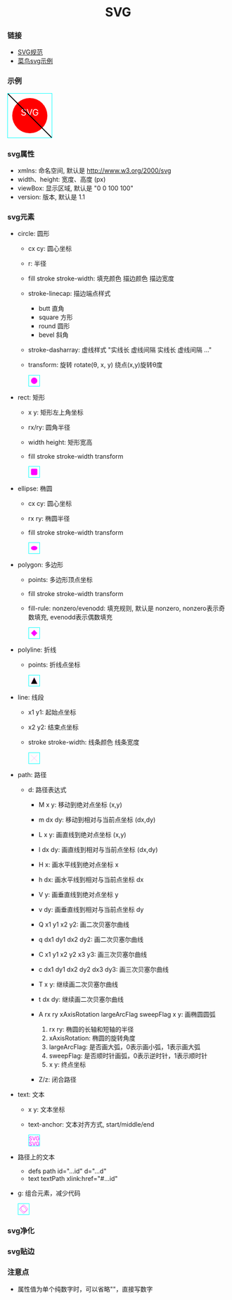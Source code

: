 <h1 style="text-align: center;">SVG</h1>

### 链接

- [SVG规范](https://www.w3.org/TR/SVG/)
- [菜鸟svg示例](https://www.runoob.com/svg/svg-examples.html)

### 示例

<svg xmlns="http://www.w3.org/2000/svg"
  width=100 height=100 
  version=1.1 
  viewBox="0 0 100 100" 
  style = "border: 1px solid #0ff;">
  <circle cx=50 cy=50 r=40 fill="red"/>
  <text x=50 y=50 text-anchor="middle" fill="white" font-size=20>SVG</text>
  <path  d="M 0 0 L 100 100" stroke="black" stroke-width="2" fill="none"/>
</svg>

### svg属性

- xmlns: 命名空间, 默认是 http://www.w3.org/2000/svg
- width、height: 宽度、高度 (px)
- viewBox: 显示区域, 默认是 "0 0 100 100"
- version: 版本, 默认是 1.1

### svg元素

- circle: 圆形
  - cx cy: 圆心坐标
  - r: 半径
  - fill stroke stroke-width: 填充颜色 描边颜色 描边宽度
  - stroke-linecap: 描边端点样式
    - butt 直角
    - square 方形
    - round 圆形
    - bevel 斜角
  - stroke-dasharray: 虚线样式 "实线长 虚线间隔 实线长 虚线间隔 ..."
  - transform: 旋转 rotate(θ, x, y) 绕点(x,y)旋转θ度

    <svg width=24 viewBox="0 0 100 100" style = "border: 1px solid #0ff;"><circle cx="50" cy="50" r="30" fill="#f0f"/></svg>

- rect: 矩形
  - x y: 矩形左上角坐标
  - rx/ry: 圆角半径
  - width height: 矩形宽高
  - fill stroke stroke-width transform

    <svg width=24 viewBox="0 0 100 100" style = "border: 1px solid #0ff;"><rect x="20" y="20" rx="10" width="60" height="60" fill="#f0f"/></svg>

- ellipse: 椭圆
  - cx cy: 圆心坐标
  - rx ry: 椭圆半径
  - fill stroke stroke-width transform

    <svg width=24 viewBox="0 0 100 100" style = "border: 1px solid #0ff;"><ellipse cx="50" cy="50" rx="30" ry="20" fill="#f0f"/></svg>

- polygon: 多边形
  - points: 多边形顶点坐标
  - fill stroke stroke-width transform
  - fill-rule: nonzero/evenodd: 填充规则, 默认是 nonzero, nonzero表示奇数填充, evenodd表示偶数填充

    <svg width=24 viewBox="0 0 100 100" style = "border: 1px solid #0ff;"><polygon points="50 20 80 50 50 80 20 50" fill="#f0f"/></svg>

- polyline: 折线
  - points: 折线点坐标

    <svg width=24 viewBox="0 0 100 100" style = "border: 1px solid #0ff;"><polyline points="20 80 50 20 80 80" stroke="#f0f"/></svg>

- line: 线段
  - x1 y1: 起始点坐标
  - x2 y2: 结束点坐标
  - stroke stroke-width: 线条颜色 线条宽度

    <svg width=24 viewBox="0 0 100 100" style = "border: 1px solid #0ff;">
      <line x1="20" y1="20" x2="80" y2="80" stroke="#f0f"/>
      <line x1="80" y1="20" x2="20" y2="80" stroke="#f0f"/>
    </svg>

- path: 路径
  - d: 路径表达式
    - M x y: 移动到绝对点坐标 (x,y)
    - m dx dy: 移动到相对与当前点坐标 (dx,dy)

    - L x y: 画直线到绝对点坐标 (x,y)
    - l dx dy: 画直线到相对与当前点坐标 (dx,dy)
    - H x: 画水平线到绝对点坐标 x
    - h dx: 画水平线到相对与当前点坐标 dx
    - V y: 画垂直线到绝对点坐标 y
    - v dy: 画垂直线到相对与当前点坐标 dy

    - Q x1 y1 x2 y2: 画二次贝塞尔曲线
    - q dx1 dy1 dx2 dy2: 画二次贝塞尔曲线
    - C x1 y1 x2 y2 x3 y3: 画三次贝塞尔曲线
    - c dx1 dy1 dx2 dy2 dx3 dy3: 画三次贝塞尔曲线
    - T x y: 继续画二次贝塞尔曲线
    - t dx dy: 继续画二次贝塞尔曲线

    - A rx ry xAxisRotation largeArcFlag sweepFlag x y: 画椭圆圆弧
      1. rx ry: 椭圆的长轴和短轴的半径
      2. xAxisRotation: 椭圆的旋转角度
      3. largeArcFlag: 是否画大弧，0表示画小弧，1表示画大弧
      4. sweepFlag: 是否顺时针画弧，0表示逆时针，1表示顺时针
      5. x y: 终点坐标

    - Z/z: 闭合路径

- text: 文本
  - x y: 文本坐标
  - text-anchor: 文本对齐方式, start/middle/end

    <svg width=24 viewBox="0 0 100 100" style = "border: 1px solid #0ff;">
      <text x="50" y="50" text-anchor="middle" fill="#f0f" font-size=50>SVG</text>
      <text x="50" y="100" text-anchor="middle" fill="#f0f" font-size=50>SVG</text>
    </svg>

- 路径上的文本
  - defs path id="...id" d="...d"
  - text textPath  xlink:href="#...id"

- g: 组合元素，减少代码

  <svg width=24 viewBox="0 0 100 100" style = "border: 1px solid #0ff;">
    <g transform="rotate(45, 50, 50)" fill="#0000" stroke="#f0f" stroke-width="3">
      <rect x="20" y="20" rx="10" width="60" height="60"/>
      <ellipse cx="50" cy="50" rx="30" ry="20"/>
    </g>
  </svg>

### svg净化

### svg贴边

### 注意点

- 属性值为单个纯数字时，可以省略""，直接写数字
